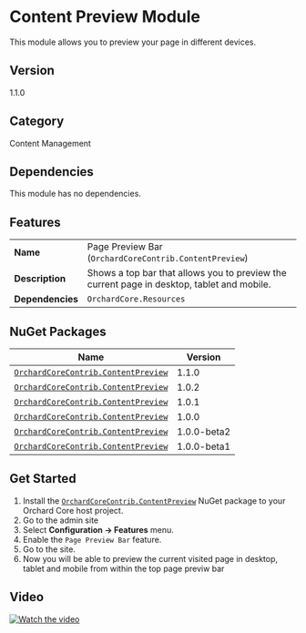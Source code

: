 # Content Preview Module

This module allows you to preview your page in different devices.

## Version

1.1.0

## Category

Content Management

## Dependencies

This module has no dependencies.

## Features

| | |
| --- | --- |
| **Name** | Page Preview Bar (`OrchardCoreContrib.ContentPreview`) |
| **Description** | Shows a top bar that allows you to preview the current page in desktop, tablet and mobile. |
| **Dependencies** | `OrchardCore.Resources` |

## NuGet Packages

| Name | Version |
| --- | --- |
| [`OrchardCoreContrib.ContentPreview`](https://www.nuget.org/packages/OrchardCoreContrib.ContentPreview/1.1.0) | 1.1.0 |
| [`OrchardCoreContrib.ContentPreview`](https://www.nuget.org/packages/OrchardCoreContrib.ContentPreview/1.0.2) | 1.0.2 |
| [`OrchardCoreContrib.ContentPreview`](https://www.nuget.org/packages/OrchardCoreContrib.ContentPreview/1.0.1) | 1.0.1 |
| [`OrchardCoreContrib.ContentPreview`](https://www.nuget.org/packages/OrchardCoreContrib.ContentPreview/1.0.0) | 1.0.0 |
| [`OrchardCoreContrib.ContentPreview`](https://www.nuget.org/packages/OrchardCoreContrib.ContentPreview/1.0.0-beta2) | 1.0.0-beta2 |
| [`OrchardCoreContrib.ContentPreview`](https://www.nuget.org/packages/OrchardCoreContrib.ContentPreview/1.0.0-beta1) | 1.0.0-beta1 |

## Get Started

1. Install the [`OrchardCoreContrib.ContentPreview`](https://www.nuget.org/packages/OrchardCoreContrib.ContentPreview/) NuGet package to your Orchard Core host project.
2. Go to the admin site
3. Select **Configuration -> Features** menu.
4. Enable the `Page Preview Bar` feature.
5. Go to the site.
6. Now you will be able to preview the current visited page in desktop, tablet and mobile from within the top page previw bar

## Video

[![Watch the video](https://img.youtube.com/vi/HGy2QjdrJoI/maxresdefault.jpg)](https://youtu.be/HGy2QjdrJoI)
